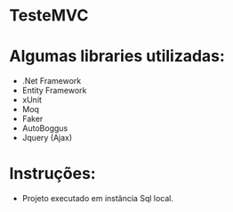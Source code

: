 # TesteMVC

# Algumas libraries utilizadas:
- .Net Framework
- Entity Framework
- xUnit
- Moq
- Faker
- AutoBoggus
- Jquery (Ajax)

# Instruções:
- Projeto executado em instância Sql local.
